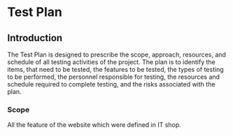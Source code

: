 # Test Plan

## Introduction

The Test Plan is designed to prescribe the scope, approach, resources, and schedule of all testing activities of the project.
The plan is to identify the items, that need to be tested, the features to be tested, the types of testing to be performed, the personnel responsible for testing, the resources and schedule required to complete testing, and the risks associated with the plan.

### Scope

All the feature of the website which were defined in IT shop.
